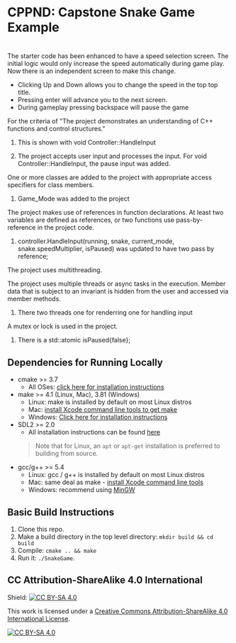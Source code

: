 # CPPND: Capstone Snake Game Example
# 
The starter code has been enhanced to have a speed selection screen. The initial logic would only increase the speed automatically during game play. Now there is an independent screen to make this change. 

* Clicking Up and Down allows you to change the speed in the top top title.
* Pressing enter will advance you to the next screen.
* During gameplay pressing backspace will pause the game


For the criteria of 
"The project demonstrates an understanding of C++ functions and control structures."
1. This is shown with void Controller::HandleInput

2. The project accepts user input and processes the input.
   For void Controller::HandleInput, the pause input was added.
   
One or more classes are added to the project with appropriate access specifiers for class members.
1.  Game_Mode was added to the project


The project makes use of references in function declarations.
At least two variables are defined as references, or two functions use pass-by-reference in the project code.
1.    controller.HandleInput(running, snake, current_mode, snake.speedMultiplier, isPaused) was updated to have two pass by reference;


The project uses multithreading.

The project uses multiple threads or async tasks in the execution.
Member data that is subject to an invariant is hidden from the user and accessed via member methods.
1.  There two threads one for renderring one for handling input

A mutex or lock is used in the project.
1.  There is a   std::atomic<bool> isPaused{false};

## Dependencies for Running Locally
* cmake >= 3.7
  * All OSes: [click here for installation instructions](https://cmake.org/install/)
* make >= 4.1 (Linux, Mac), 3.81 (Windows)
  * Linux: make is installed by default on most Linux distros
  * Mac: [install Xcode command line tools to get make](https://developer.apple.com/xcode/features/)
  * Windows: [Click here for installation instructions](http://gnuwin32.sourceforge.net/packages/make.htm)
* SDL2 >= 2.0
  * All installation instructions can be found [here](https://wiki.libsdl.org/Installation)
  >Note that for Linux, an `apt` or `apt-get` installation is preferred to building from source. 
* gcc/g++ >= 5.4
  * Linux: gcc / g++ is installed by default on most Linux distros
  * Mac: same deal as make - [install Xcode command line tools](https://developer.apple.com/xcode/features/)
  * Windows: recommend using [MinGW](http://www.mingw.org/)

## Basic Build Instructions

1. Clone this repo.
2. Make a build directory in the top level directory: `mkdir build && cd build`
3. Compile: `cmake .. && make`
4. Run it: `./SnakeGame`.


## CC Attribution-ShareAlike 4.0 International


Shield: [![CC BY-SA 4.0][cc-by-sa-shield]][cc-by-sa]

This work is licensed under a
[Creative Commons Attribution-ShareAlike 4.0 International License][cc-by-sa].

[![CC BY-SA 4.0][cc-by-sa-image]][cc-by-sa]

[cc-by-sa]: http://creativecommons.org/licenses/by-sa/4.0/
[cc-by-sa-image]: https://licensebuttons.net/l/by-sa/4.0/88x31.png
[cc-by-sa-shield]: https://img.shields.io/badge/License-CC%20BY--SA%204.0-lightgrey.svg
